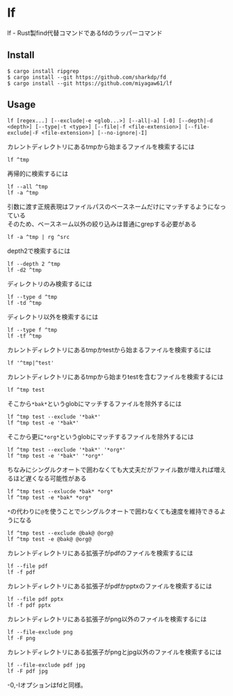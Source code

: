 # lf

lf - Rust製find代替コマンドであるfdのラッパーコマンド

## Install

```
$ cargo install ripgrep
$ cargo install --git https://github.com/sharkdp/fd
$ cargo install --git https://github.com/miyagaw61/lf
```

## Usage

```
lf [regex...] [--exclude|-e <glob...>] [--all|-a] [-0] [--depth|-d <depth>] [--type|-t <type>] [--file|-f <file-extension>] [--file-exclude|-F <file-extension>] [--no-ignore|-I]
```

カレントディレクトリにあるtmpから始まるファイルを検索するには

```
lf ^tmp
```

再帰的に検索するには

```
lf --all ^tmp
lf -a ^tmp
```

引数に渡す正規表現はファイルパスのベースネームだけにマッチするようになっている  
そのため、ベースネーム以外の絞り込みは普通にgrepする必要がある

```
lf -a ^tmp | rg ^src
```

depth2で検索するには

```
lf --depth 2 ^tmp
lf -d2 ^tmp
```

ディレクトリのみ検索するには

```
lf --type d ^tmp
lf -td ^tmp
```

ディレクトリ以外を検索するには

```
lf --type f ^tmp
lf -tf ^tmp
```

カレントディレクトリにあるtmpかtestから始まるファイルを検索するには

```
lf '^tmp|^test'
```

カレントディレクトリにあるtmpから始まりtestを含むファイルを検索するには

```
lf ^tmp test
```

そこから`*bak*`というglobにマッチするファイルを除外するには

```
lf ^tmp test --exclude '*bak*'
lf ^tmp test -e '*bak*'
```

そこから更に`*org*`というglobにマッチするファイルを除外するには

```
lf ^tmp test --exclude '*bak*' '*org*'
lf ^tmp test -e '*bak*' '*org*'
```

ちなみにシングルクオートで囲わなくても大丈夫だがファイル数が増えれば増えるほど遅くなる可能性がある

```
lf ^tmp test --exlucde *bak* *org*
lf ^tmp test -e *bak* *org*
```

`*`の代わりに`@`を使うことでシングルクオートで囲わなくても速度を維持できるようになる

```
lf ^tmp test --exclude @bak@ @org@
lf ^tmp test -e @bak@ @org@
```

カレントディレクトリにある拡張子がpdfのファイルを検索するには

```
lf --file pdf
lf -f pdf
```

カレントディレクトリにある拡張子がpdfかpptxのファイルを検索するには

```
lf --file pdf pptx
lf -f pdf pptx
```

カレントディレクトリにある拡張子がpng以外のファイルを検索するには

```
lf --file-exclude png
lf -F png
```

カレントディレクトリにある拡張子がpngとjpg以外のファイルを検索するには

```
lf --file-exclude pdf jpg
lf -F pdf jpg
```

-0,-Iオプションはfdと同様。
